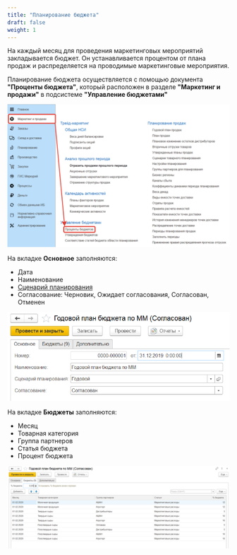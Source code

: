 ```yaml
---
title: "Планирование бюджета"
draft: false
weight: 1
---
```


На каждый месяц для проведения маркетинговых мероприятий закладывается бюджет. Он устанавливается процентом от плана продаж и распределяется на проводимые маркетинговые мероприятия.

Планирование бюджета осуществляется с помощью документа **"Проценты бюджета"**, который расположен в разделе **"Маркетинг и продажи"** в подсистеме **"Управление бюджетами"**

[![1][1]][1]

На вкладке **Основное** заполняются:

- Дата
- Наименование
- [Сценарий планирования](../SalesPlanning/SalesPlanningSettings/CommodityPlanningScenarios.md)
- Согласование: Черновик, Ожидает согласования, Согласован, Отменен

[![2][2]][2]

На вкладке **Бюджеты** заполняются:

- Месяц
- Товарная категория
- Группа партнеров
- Статья бюджета
- Процент бюджета

[![3][3]][3]

[1]: 1.png
[2]: 2.png
[3]: 3.png

